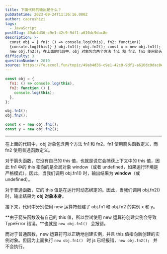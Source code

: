 ```yaml
---
title: 下面代码的输出是什么？
pubDatetime: 2023-09-24T11:26:16.000Z
author: caorushizi
tags:
  - JavaScript
postSlug: 49ab4d36-c9e1-42c9-9df1-a610dc9dac8e
description: >-
  const obj = { fn1: () => console.log(this), fn2: function()
  {console.log(this)} } obj.fn1(); obj.fn2(); const x = new obj.fn1(); const y =
  new obj.fn2(); 在上面的代码中，obj 对象包含两个方法 fn1 和 fn2。fn1 使用箭头函数定义，而
difficulty: 3
questionNumber: 2019
source: https://fe.ecool.fun/topic/49ab4d36-c9e1-42c9-9df1-a610dc9dac8e
---
```


```js
const obj = {
  fn1: () => console.log(this),
  fn2: function () {
    console.log(this);
  },
};

obj.fn1();
obj.fn2();

const x = new obj.fn1();
const y = new obj.fn2();
```

---

在上面的代码中，obj 对象包含两个方法 fn1 和 fn2。fn1 使用箭头函数定义，而 fn2 使用普通函数定义。

对于箭头函数，它没有自己的 this 值，也就是说它会捕获上下文中的 this 值，因此 fn1 中的 this 指向的是全局对象 window（或者 undefined，如果运行环境是严格模式）。因此，当我们调用 obj.fn1() 时，输出结果为 **window**（或 undefined）。

对于普通函数，它的 this 值是在运行时动态绑定的。因此，当我们调用 obj.fn2() 时，输出结果为 **obj 对象本身**。

接下来，代码中分别使用 new 运算符创建了 obj.fn1 和 obj.fn2 的实例 x 和 y。

**由于箭头函数没有自己的 this 值，所以尝试使用 new 运算符创建实例会导致 TypeError 错误。**也就是 `new obj.fn1() ` 会报错。

而对于普通函数，new 运算符可以正确地创建实例，并且 this 值指向新创建的实例对象。但因为上面执行 `new obj.fn1() ` 时 js 已经报错，`new obj.fn2(); ` 并不会执行。
